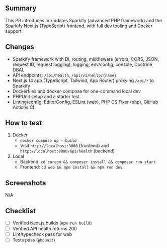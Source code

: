 ## Summary

This PR introduces or updates Sparkify (advanced PHP framework) and the Sparkify Next.js (TypeScript) frontend, with full dev tooling and Docker support.

## Changes
- Sparkify framework with DI, routing, middleware (errors, CORS, JSON, request ID, request logging), logging, env/config, console, Doctrine DBAL
- API endpoints: `/api/health`, `/api/v1/hello/{name}`
- Next.js 14 app (TypeScript, Tailwind, App Router) proxying `/api/*` to Sparkify
- Dockerfiles and docker-compose for one-command local dev
- PHPUnit setup and a starter test
- Linting/config: EditorConfig, ESLint (web), PHP CS Fixer (php), GitHub Actions CI

## How to test
1. Docker
   - `docker compose up --build`
   - Visit `http://localhost:3000` (frontend) and `http://localhost:8000/api/health` (backend)
2. Local
   - Backend: `cd coreon && composer install && composer run start`
   - Frontend: `cd web && npm install && npm run dev`

## Screenshots
N/A

## Checklist
- [ ] Verified Next.js builds (`npm run build`)
- [ ] Verified API health returns 200
- [ ] Lint/typecheck pass for web
- [ ] Tests pass (`phpunit`)